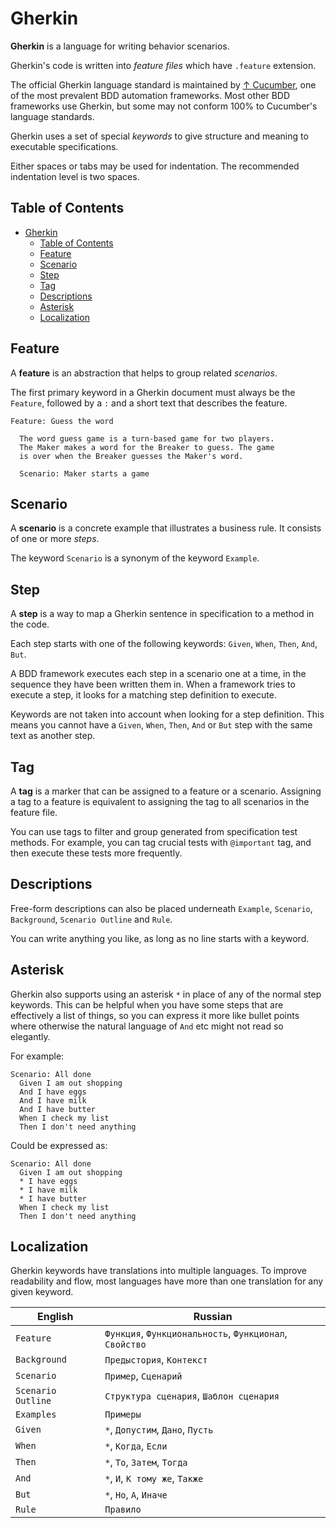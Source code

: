 # Gherkin

**Gherkin** is a language for writing behavior scenarios.

Gherkin's code is written into *feature files* which have `.feature` extension.

The official Gherkin language standard is maintained by [↑ Cucumber](https://cucumber.io), one of the most prevalent BDD automation frameworks. Most other BDD frameworks use Gherkin, but some may not conform 100% to Cucumber's language standards.

Gherkin uses a set of special *keywords* to give structure and meaning to executable specifications.

Either spaces or tabs may be used for indentation. The recommended indentation level is two spaces.

## Table of Contents

- [Gherkin](#gherkin)
  - [Table of Contents](#table-of-contents)
  - [Feature](#feature)
  - [Scenario](#scenario)
  - [Step](#step)
  - [Tag](#tag)
  - [Descriptions](#descriptions)
  - [Asterisk](#asterisk)
  - [Localization](#localization)

## Feature

A **feature** is an abstraction that helps to group related *scenarios*.

The first primary keyword in a Gherkin document must always be the `Feature`, followed by a `:` and a short text that describes the feature.

```gherkin
Feature: Guess the word

  The word guess game is a turn-based game for two players.
  The Maker makes a word for the Breaker to guess. The game
  is over when the Breaker guesses the Maker's word.

  Scenario: Maker starts a game
```

## Scenario

A **scenario** is a concrete example that illustrates a business rule. It consists of one or more *steps*.

The keyword `Scenario` is a synonym of the keyword `Example`.

## Step

A **step** is a way to map a Gherkin sentence in specification to a method in the code.

Each step starts with one of the following keywords: `Given`, `When`, `Then`, `And`, `But`.

A BDD framework executes each step in a scenario one at a time, in the sequence they have been written them in. When a framework tries to execute a step, it looks for a matching step definition to execute.

Keywords are not taken into account when looking for a step definition. This means you cannot have a `Given`, `When`, `Then`, `And` or `But` step with the same text as another step.

## Tag

A **tag** is a marker that can be assigned to a feature or a scenario. Assigning a tag to a feature is equivalent to assigning the tag to all scenarios in the feature file.

You can use tags to filter and group generated from specification test methods. For example, you can tag crucial tests with `@important` tag, and then execute these tests more frequently.

## Descriptions

Free-form descriptions can also be placed underneath `Example`, `Scenario`, `Background`, `Scenario Outline` and `Rule`.

You can write anything you like, as long as no line starts with a keyword.

## Asterisk

Gherkin also supports using an asterisk `*` in place of any of the normal step keywords. This can be helpful when you have some steps that are effectively a list of things, so you can express it more like bullet points where otherwise the natural language of `And` etc might not read so elegantly.

For example:

```gherkin
Scenario: All done
  Given I am out shopping
  And I have eggs
  And I have milk
  And I have butter
  When I check my list
  Then I don't need anything
```

Could be expressed as:

```gherkin
Scenario: All done
  Given I am out shopping
  * I have eggs
  * I have milk
  * I have butter
  When I check my list
  Then I don't need anything
```

## Localization

Gherkin keywords have translations into multiple languages. To improve readability and flow, most languages have more than one translation for any given keyword.

| English           | Russian                                                 |
| ----------------- | ------------------------------------------------------- |
| `Feature`         | `Функция`, `Функциональность`, `Функционал`, `Свойство` |
| `Background`      | `Предыстория`, `Контекст`                               |
| `Scenario`        | `Пример`, `Сценарий`                                    |
| `Scenario Outline` | `Структура сценария`, `Шаблон сценария`                 |
| `Examples`        | `Примеры`                                               |
| `Given`           | `*`, `Допустим`, `Дано`, `Пусть`                        |
| `When`            | `*`, `Когда`, `Если`                                    |
| `Then`            | `*`, `То`, `Затем`, `Тогда`                             |
| `And`             | `*`, `И`, `К тому же`, `Также`                          |
| `But`             | `*`, `Но`, `А`, `Иначе`                                 |
| `Rule`            | `Правило`                                               |
